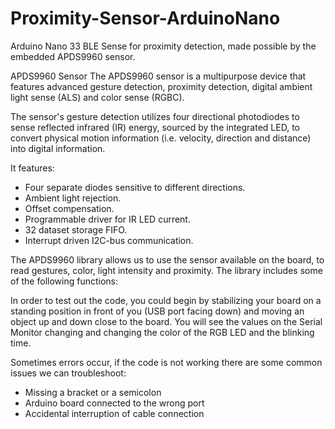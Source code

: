 # Proximity-Sensor-ArduinoNano
Arduino Nano 33 BLE Sense for proximity detection, made possible by the embedded APDS9960 sensor.

APDS9960 Sensor
The APDS9960 sensor is a multipurpose device that features advanced gesture detection, proximity detection, digital ambient light sense (ALS) and color sense (RGBC).

The sensor's gesture detection utilizes four directional photodiodes to sense reflected infrared (IR) energy, sourced by the integrated LED, to convert physical motion information (i.e. velocity, direction and distance) into digital information.

It features:
 - Four separate diodes sensitive to different directions.
 - Ambient light rejection.
 - Offset compensation.
 - Programmable driver for IR LED current.
 - 32 dataset storage FIFO.
 - Interrupt driven I2C-bus communication.

The APDS9960 library allows us to use the sensor available on the board, to read gestures, color, light intensity and proximity. The library includes some of the following functions:

In order to test out the code, you could begin by stabilizing your board on a standing position in front of you (USB port facing down) and moving an object up and down close to the board. You will see the values on the Serial Monitor changing and changing the color of the RGB LED and the blinking time.

Sometimes errors occur, if the code is not working there are some common issues we can troubleshoot:
 - Missing a bracket or a semicolon
 - Arduino board connected to the wrong port
 - Accidental interruption of cable connection
